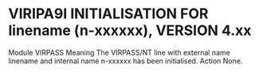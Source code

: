 # VIRIPA9I INITIALISATION FOR linename (n-xxxxxx), VERSION 4.xx
Module
    VIRPASS
Meaning
    The VIRPASS/NT line with external name linename and internal name n-xxxxxx has been initialised.
Action
    None.
